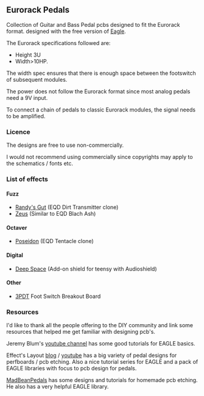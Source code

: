 ## Eurorack Pedals

Collection of Guitar and Bass Pedal pcbs designed to fit the Eurorack format.
designed with the free version of [Eagle](https://www.autodesk.com/products/eagle/free-download?plc=F360&term=1-YEAR&support=ADVANCED&quantity=1).

The Eurorack specifications followed are:

- Height 3U 
- Width>10HP.  

The width spec ensures that there is enough space between the footswitch of subsequent modules.

The power does not follow the Eurorack format since most analog pedals need a 9V input.

To connect a chain of pedals to classic Eurorack modules, the signal needs to be amplified.

### Licence

The designs are free to use non-commercially.

I would not recommend using commercially since 
copyrights may apply to the schematics / fonts etc.


### List of effects

#### Fuzz 
- [Randy's Gut](Randys_Gut) (EQD Dirt Transmitter clone)
- [Zeus](Zeus) (Similar to EQD Blach Ash)

#### Octaver
- [Poseidon](Poseidon) (EQD Tentacle clone)

#### Digital
- [Deep Space](DeepSpace) (Add-on shield for teensy with Audioshield)

#### Other
- [3PDT](3PDT_Breakout) Foot Switch Breakout Board

### Resources 

I'd like to thank all the people offering to the DIY community and link some resources that helped me get familiar with designing pcb's.

Jeremy Blum's [youtube channel](https://www.youtube.com/user/sciguy14) has some good tutorials for EAGLE basics.

Effect's Layout [blog](http://effectslayouts.blogspot.com/) / [youtube](https://www.youtube.com/channel/UCuCJhqsyaGveg0PjLbAGcdQ) has a big variety of pedal designs for perfboards / pcb etching. Also a nice tutorial series for EAGLE and a pack of EAGLE libraries with focus to pcb design for pedals. 

[MadBeanPedals](https://www.madbeanpedals.com/) has some designs and tutorials for homemade pcb etching. He also has a very helpful EAGLE library.